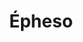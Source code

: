 ---
layout: post-portfolio
title: Épheso
categories: portfolio
tags: doublebass
lang: es
lang-ref: styleguide
permalink: /es/portfolio/:categories/:year/:title_:year:output_ext
image: 01.jpg
---